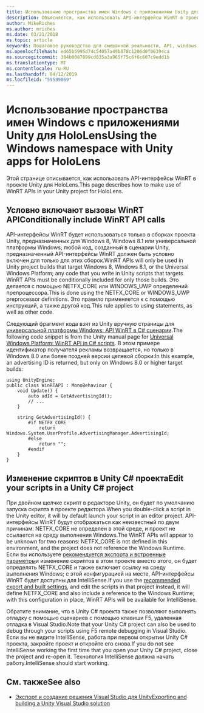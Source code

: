 ```yaml
---
title: Использование пространства имен Windows с приложениями Unity для HoloLens
description: Объясняется, как использовать API-интерфейсы WinRT в проекте Unity для HoloLens.
author: MikeRiches
ms.author: mriches
ms.date: 03/21/2018
ms.topic: article
keywords: Пошаговое руководство для смешанной реальности, API, windows Unity, WinRT,
ms.openlocfilehash: ed65b5995d74c54057a49b878c1206d0f06394ca
ms.sourcegitcommit: 384b0087899cd835a3a965f75c6f6c607c9edd1b
ms.translationtype: MT
ms.contentlocale: ru-RU
ms.lasthandoff: 04/12/2019
ms.locfileid: "59599869"
---
```

# <a name="using-the-windows-namespace-with-unity-apps-for-hololens"></a><span data-ttu-id="cdf0e-104">Использование пространства имен Windows с приложениями Unity для HoloLens</span><span class="sxs-lookup"><span data-stu-id="cdf0e-104">Using the Windows namespace with Unity apps for HoloLens</span></span>

<span data-ttu-id="cdf0e-105">Этой странице описывается, как использовать API-интерфейсы WinRT в проекте Unity для HoloLens.</span><span class="sxs-lookup"><span data-stu-id="cdf0e-105">This page describes how to make use of WinRT APIs in your Unity project for HoloLens.</span></span>

## <a name="conditionally-include-winrt-api-calls"></a><span data-ttu-id="cdf0e-106">Условно включают вызовы WinRT API</span><span class="sxs-lookup"><span data-stu-id="cdf0e-106">Conditionally include WinRT API calls</span></span>

<span data-ttu-id="cdf0e-107">API-интерфейсы WinRT будет использоваться только в сборках проекта Unity, предназначенных для Windows 8, Windows 8.1 или универсальной платформы Windows; любой код, созданный в сценарии Unity, предназначенный API-интерфейсы WinRT должен быть условно включен для только для этих сборок.</span><span class="sxs-lookup"><span data-stu-id="cdf0e-107">WinRT APIs will only be used in Unity project builds that target Windows 8, Windows 8.1, or the Universal Windows Platform; any code that you write in Unity scripts that targets WinRT APIs must be conditionally included for only those builds.</span></span> <span data-ttu-id="cdf0e-108">Это делается с помощью NETFX_CORE или WINDOWS_UWP определений препроцессора.</span><span class="sxs-lookup"><span data-stu-id="cdf0e-108">This is done using the NETFX_CORE or WINDOWS_UWP preprocessor definitions.</span></span> <span data-ttu-id="cdf0e-109">Это правило применяется к с помощью инструкций, а также другой код.</span><span class="sxs-lookup"><span data-stu-id="cdf0e-109">This rule applies to using statements, as well as other code.</span></span>

<span data-ttu-id="cdf0e-110">Следующий фрагмент кода взят из Unity вручную страницы для [универсальной платформы Windows: API WinRT в C# сценарии](http://docs.unity3d.com/Manual/windowsstore-scripts.html).</span><span class="sxs-lookup"><span data-stu-id="cdf0e-110">The following code snippet is from the Unity manual page for [Universal Windows Platform: WinRT API in C# scripts](http://docs.unity3d.com/Manual/windowsstore-scripts.html).</span></span> <span data-ttu-id="cdf0e-111">В этом примере идентификатор получателя рекламы возвращается, но только в Windows 8.0 или более поздней версии целевой сборки:</span><span class="sxs-lookup"><span data-stu-id="cdf0e-111">In this example, an advertising ID is returned, but only on Windows 8.0 or higher target builds:</span></span>

```
using UnityEngine;
public class WinRTAPI : MonoBehaviour {
    void Update() {
        auto adId = GetAdvertisingId();
        // ...
    }

    string GetAdvertisingId() {
        #if NETFX_CORE
            return Windows.System.UserProfile.AdvertisingManager.AdvertisingId;
        #else
            return "";
        #endif
    }
}
```

## <a name="edit-your-scripts-in-a-unity-c-project"></a><span data-ttu-id="cdf0e-112">Изменение скриптов в Unity C# проекта</span><span class="sxs-lookup"><span data-stu-id="cdf0e-112">Edit your scripts in a Unity C# project</span></span>

<span data-ttu-id="cdf0e-113">При двойном щелчке скрипт в редакторе Unity, он будет по умолчанию запуска скрипта в проекте редактора.</span><span class="sxs-lookup"><span data-stu-id="cdf0e-113">When you double-click a script in the Unity editor, it will by default launch your script in an editor project.</span></span> <span data-ttu-id="cdf0e-114">API-интерфейсы WinRT будут отображаться как неизвестный по двум причинам: NETFX_CORE не определен в этой среде, и проект не ссылается на среду выполнения Windows.</span><span class="sxs-lookup"><span data-stu-id="cdf0e-114">The WinRT APIs will appear to be unknown for two reasons: NETFX_CORE is not defined in this environment, and the project does not reference the Windows Runtime.</span></span> <span data-ttu-id="cdf0e-115">Если вы используете [рекомендуется экспорта и встроенные параметры](exporting-and-building-a-unity-visual-studio-solution.md)и изменение скриптов в этом проекте вместо этого, он будет определять NETFX_CORE и также включает ссылку на среду выполнения Windows; с этой конфигурацией на месте, API-интерфейсы WinRT будет доступны для IntelliSense.</span><span class="sxs-lookup"><span data-stu-id="cdf0e-115">If you use the [recommended export and built settings](exporting-and-building-a-unity-visual-studio-solution.md), and edit the scripts in that project instead, it will define NETFX_CORE and also include a reference to the Windows Runtime; with this configuration in place, WinRT APIs will be available for IntelliSense.</span></span>

<span data-ttu-id="cdf0e-116">Обратите внимание, что в Unity C# проекта также позволяют выполнять отладку с помощью сценариев с помощью клавиши F5, удаленная отладка в Visual Studio.</span><span class="sxs-lookup"><span data-stu-id="cdf0e-116">Note that your Unity C# project can also be used to debug through your scripts using F5 remote debugging in Visual Studio.</span></span> <span data-ttu-id="cdf0e-117">Если вы не видите IntelliSense, работа при первом открытии Unity C# проекта, закройте проект и откройте его снова.</span><span class="sxs-lookup"><span data-stu-id="cdf0e-117">If you do not see IntelliSense working the first time that you open your Unity C# project, close the project and re-open it.</span></span> <span data-ttu-id="cdf0e-118">Технология IntelliSense должна начать работу.</span><span class="sxs-lookup"><span data-stu-id="cdf0e-118">IntelliSense should start working.</span></span>

## <a name="see-also"></a><span data-ttu-id="cdf0e-119">См. также</span><span class="sxs-lookup"><span data-stu-id="cdf0e-119">See also</span></span>
* [<span data-ttu-id="cdf0e-120">Экспорт и создание решения Visual Studio для Unity</span><span class="sxs-lookup"><span data-stu-id="cdf0e-120">Exporting and building a Unity Visual Studio solution</span></span>](exporting-and-building-a-unity-visual-studio-solution.md)
